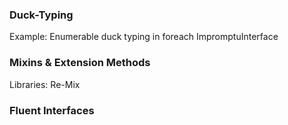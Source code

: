 ### Duck-Typing

Example: Enumerable duck typing in foreach
ImpromptuInterface

### Mixins & Extension Methods
Libraries: Re-Mix
### Fluent Interfaces
